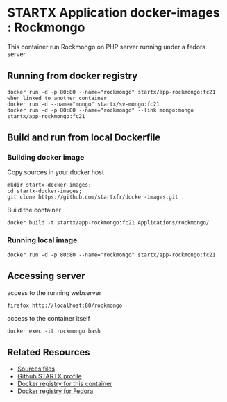 # STARTX Application docker-images : Rockmongo
This container run Rockmongo on PHP server running under a fedora server. 

## Running from docker registry

	docker run -d -p 80:80 --name="rockmongo" startx/app-rockmongo:fc21
	when linked to another container
	docker run -d --name="mongo" startx/sv-mongo:fc21
	docker run -d -p 80:80 --name="rockmongo" --link mongo:mongo startx/app-rockmongo:fc21

## Build and run from local Dockerfile
### Building docker image
Copy sources in your docker host 

	mkdir startx-docker-images; 
	cd startx-docker-images;
	git clone https://github.com/startxfr/docker-images.git .

Build the container

	docker build -t startx/app-rockmongo:fc21 Applications/rockmongo/

### Running local image

	docker run -d -p 80:80 --name="rockmongo" startx/app-rockmongo:fc21

## Accessing server
access to the running webserver

	firefox http://localhost:80/rockmongo

access to the container itself

	docker exec -it rockmongo bash

## Related Resources
* [Sources files](https://github.com/startxfr/docker-images/tree/master/Applications/rockmongo)
* [Github STARTX profile](https://github.com/startxfr/docker-images)
* [Docker registry for this container](https://registry.hub.docker.com/u/startx/app-rockmongo/)
* [Docker registry for Fedora](https://registry.hub.docker.com/u/fedora/)


